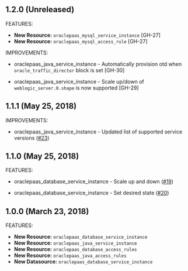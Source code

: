 ## 1.2.0 (Unreleased)

FEATURES: 

* **New Resource:** `oraclepaas_mysql_service_instance` [GH-27]
* **New Resource:** `oraclepaas_mysql_access_rule` [GH-27]

IMPROVEMENTS:

* oraclepaas_java_service_instance - Automatically provision otd when `oracle_traffic_director` block is set [GH-30]

* oraclepaas_java_service_instance - Scale up/down of `weblogic_server.0.shape` is now supported [GH-29]

## 1.1.1 (May 25, 2018)

IMPROVEMENTS: 

* oraclepaas_java_service_instance - Updated list of supported service versions ([#23](https://github.com/terraform-providers/terraform-provider-oraclepaas/issues/23))

## 1.1.0 (May 25, 2018)

FEATURES:

* oraclepaas_database_service_instance - Scale up and down ([#19](https://github.com/terraform-providers/terraform-provider-oraclepaas/issues/19))

* oraclepaas_database_service_instance - Set desired state ([#20](https://github.com/terraform-providers/terraform-provider-oraclepaas/issues/20))

## 1.0.0 (March 23, 2018)

FEATURES:

* **New Resource:** `oraclepaas_database_service_instance`
* **New Resource:** `oraclepaas_java_service_instance`
* **New Resource:** `oraclepaas_database_access_rules`
* **New Resource:** `oraclepaas_java_access_rules`
* **New Datasource:** `oraclepaas_database_service_instance`
